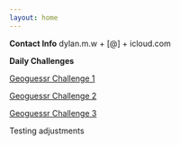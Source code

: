 ```yaml
---
layout: home
---
```


**Contact Info**
dylan.m.w + [@] + icloud.com

**Daily Challenges**

[Geoguessr Challenge 1](https://www.geoguessr.com/challenge/5ffnQ04PwmAL1ADx)

[Geoguessr Challenge 2](https://www.geoguessr.com/challenge/GLqU6djtSxznaDi5)

[Geoguessr Challenge 3](https://www.geoguessr.com/challenge/OaVuOYU2JYpvFaKL)

Testing adjustments